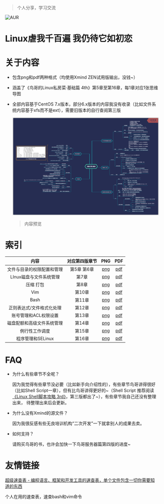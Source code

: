 > 个人分享，学习交流

![AUR](https://img.shields.io/aur/license/yaourt.svg?style=for-the-badge)

# Linux虐我千百遍 我仍待它如初恋

# 关于内容

- 包含png和pdf两种格式（均使用Xmind ZEN试用版输出，没钱~）

- 涵盖了《鸟哥的Linux私房菜·基础篇 4th》第5章至第16章，每1章对应1张思维导图

- 全部内容基于CentOS 7.x版本，部分6.x版本的内容我没有收录（比如文件系统内容基于xfs而不是ext），需要旧版本的自行查阅第三版

  ![内容预览](preview.png)

  > 内容预览



# 索引

|            内容            | 对应第四版章节 |                       PNG                        |                       PDF                        |
| :------------------------: | :------------: | :----------------------------------------------: | :----------------------------------------------: |
| 文件与目录的权限配置和管理 |  第5章 第6章   | [png](png/文件与目录的权限配置和管理-5th6th.png) | [pdf](pdf/文件与目录的权限配置和管理-5th6th.pdf) |
|  LInux磁盘与文件系统管理   |     第7章      |    [png](png/LInux磁盘与文件系统管理-7th.png)    |    [pdf](pdf/LInux磁盘与文件系统管理-7th.pdf)    |
|         压缩 打包          |     第8章      |        [png](png/压缩-打包-备份-7th.png)         |        [pdf](pdf/压缩-打包-备份-7th.pdf)         |
|            Vim             |     第10章     |              [png](png/Vim-9th.png)              |              [pdf](pdf/Vim-9th.pdf)              |
|            Bash            |     第11章     |             [png](png/Bash-10th.png)             |             [pdf](pdf/Bash-10th.pdf)             |
| 正则表达式/文件格式化处理  |     第12章     |  [png](png/正则表达式与文件格式化处理-11th.png)  |  [pdf](pdf/正则表达式与文件格式化处理-11th.pdf)  |
|   账号管理和ACL权限设置    |     第13章     |    [png](png/账号管理与ACL权限设置-12th.png)     |    [pdf](pdf/账号管理与ACL权限设置-12th.pdf)     |
| 磁盘配额和高级文件系统管理 |     第14章     |  [png](png/磁盘配额与高级文件系统管理-14th.png)  |  [pdf](pdf/磁盘配额与高级文件系统管理-14th.pdf)  |
|       例行性工作调度       |     第15章     |        [png](png/例行性工作调度-15th.png)        |        [pdf](pdf/例行性工作调度-15th.pdf)        |
|     程序管理和SELinux      |     第16章     |      [png](png/程序管理与SELinux-16th.png)       |      [pdf](pdf/程序管理与SELinux-16th.pdf)       |



# FAQ

- 为什么有些章节不全呢？

  因为我觉得有些章节没必要（比如新手向介绍性的），有些章节鸟哥讲得很好（比如Shell Script一章），但有比鸟哥讲得更好的~（Shell Script 推荐阅读[《Linux Shell脚本攻略 3rd》](https://item.jd.com/12333268.html)，第三版都出了~），有些章节我自己还没有整理出来， 待整理出来后会更新。

- 为什么没有Xmind的源文件？

  因为我很反感有些无良培训机构“二次开发”一下就拿别人的成果去卖。

- 如何支持？

  请购买鸟哥的书，也许会加快一下鸟哥服务器篇第四版的进度~



# 友情链接

[超级速查表 - 编程语言、框架和开发工具的速查表，单个文件包含一切你需要知道的东西](https://github.com/skywind3000/awesome-cheatsheets)

个人在用的速查表，速查bash和vim命令
